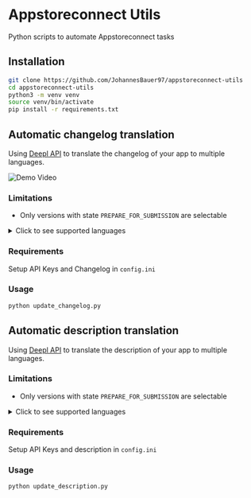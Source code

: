 # Appstoreconnect Utils

Python scripts to automate Appstoreconnect tasks

## Installation

```bash
git clone https://github.com/JohannesBauer97/appstoreconnect-utils
cd appstoreconnect-utils
python3 -m venv venv
source venv/bin/activate
pip install -r requirements.txt
```

## Automatic changelog translation

Using [Deepl API](https://www.deepl.com/docs-api) to translate the changelog of your app to multiple languages.

![Demo Video](https://user-images.githubusercontent.com/15695124/236224757-e8ad5934-cf02-4908-a8e0-1541621a6201.gif)

### Limitations

* Only versions with state `PREPARE_FOR_SUBMISSION` are selectable

<details>
  <summary>Click to see supported languages</summary>

```
BULGARIAN = "bg"
CZECH = "cs"
DANISH = "da"
GERMAN = "de"
GREEK = "el"
ENGLISH = "en"  # Only usable as a source language
ENGLISH_BRITISH = "en-GB"  # Only usable as a target language
ENGLISH_AMERICAN = "en-US"  # Only usable as a target language
SPANISH = "es"
ESTONIAN = "et"
FINNISH = "fi"
FRENCH = "fr"
HUNGARIAN = "hu"
INDONESIAN = "id"
ITALIAN = "it"
JAPANESE = "ja"
KOREAN = "ko"
LITHUANIAN = "lt"
LATVIAN = "lv"
NORWEGIAN = "nb"
DUTCH = "nl"
POLISH = "pl"
PORTUGUESE = "pt"  # Only usable as a source language
PORTUGUESE_BRAZILIAN = "pt-BR"  # Only usable as a target language
PORTUGUESE_EUROPEAN = "pt-PT"  # Only usable as a target language
ROMANIAN = "ro"
RUSSIAN = "ru"
SLOVAK = "sk"
SLOVENIAN = "sl"
SWEDISH = "sv"
TURKISH = "tr"
UKRAINIAN = "uk"
CHINESE = "zh"
```

</details>

### Requirements

Setup API Keys and Changelog in `config.ini`

### Usage

```bash
python update_changelog.py
```

## Automatic description translation

Using [Deepl API](https://www.deepl.com/docs-api) to translate the description of your app to multiple languages.

### Limitations

* Only versions with state `PREPARE_FOR_SUBMISSION` are selectable

<details>
  <summary>Click to see supported languages</summary>

```
BULGARIAN = "bg"
CZECH = "cs"
DANISH = "da"
GERMAN = "de"
GREEK = "el"
ENGLISH = "en"  # Only usable as a source language
ENGLISH_BRITISH = "en-GB"  # Only usable as a target language
ENGLISH_AMERICAN = "en-US"  # Only usable as a target language
SPANISH = "es"
ESTONIAN = "et"
FINNISH = "fi"
FRENCH = "fr"
HUNGARIAN = "hu"
INDONESIAN = "id"
ITALIAN = "it"
JAPANESE = "ja"
KOREAN = "ko"
LITHUANIAN = "lt"
LATVIAN = "lv"
NORWEGIAN = "nb"
DUTCH = "nl"
POLISH = "pl"
PORTUGUESE = "pt"  # Only usable as a source language
PORTUGUESE_BRAZILIAN = "pt-BR"  # Only usable as a target language
PORTUGUESE_EUROPEAN = "pt-PT"  # Only usable as a target language
ROMANIAN = "ro"
RUSSIAN = "ru"
SLOVAK = "sk"
SLOVENIAN = "sl"
SWEDISH = "sv"
TURKISH = "tr"
UKRAINIAN = "uk"
CHINESE = "zh"
```

</details>

### Requirements

Setup API Keys and description in `config.ini`

### Usage

```bash
python update_description.py
```
